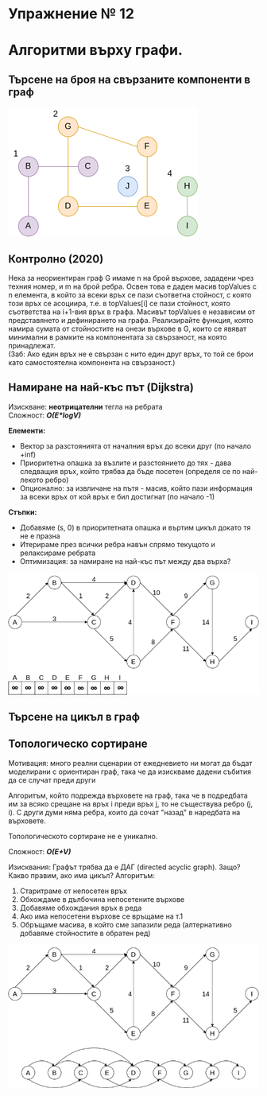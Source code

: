 # Упражнение № 12
# Алгоритми върху графи.

## Търсене на броя на свързаните компоненти в граф

![Connected components](../media/sem12/sem12-connected-components.png)

## Контролно (2020)
Нека за неориентиран граф G имаме n на брой върхове, зададени чрез техния номер, и m на брой ребра. Освен това е даден масив topValues с n елемента, в който за всеки връх се пази съответна стойност, с която този връх се асоциира, т.е. в topValues[i] се пази стойност, която съответства на i+1-вия връх в графа. Масивът topValues е независим от представянето и дефинирането на графа. Реализирайте функция, която намира сумата от стойностите на онези върхове в G, които се явяват минимални в рамките на компонентата за свързаност, на която принадлежат. <br />
(Заб: Ако един връх не е свързан с нито един друг връх, то той се брои като самостоятелна компонента на свързаност.)

## Намиране на най-къс път (Dijkstra)
Изискване: **неотрицателни** тегла на ребрата <br />
Сложност: ***O(E\*logV)*** <br />

**Елементи:**
- Вектор за разстоянията от началния връх до всеки друг (по начало +inf)
- Приоритетна опашка за възлите и разстоянието до тях - дава следващия връх, който трябва да бъде посетен (определя се по най-лекото ребро)
- Опционално: за извличане на пътя - масив, който пази информация за всеки връх от кой връх е бил достигнат (по начало -1)

**Стъпки:**
- Добавяме (s, 0) в приоритетната опашка и въртим цикъл докато тя не е празна
- Итерираме през всички ребра навън спрямо текущото и релаксираме ребрата
- Оптимизация: за намиране на най-къс път между два върха?

![Dijkstra](../media/sem12/sem12-dijkstra-algorithm.png)

## Търсене на цикъл в граф

## Топологическо сортиране
Мотивация: много реални сценарии от ежедневието ни могат да бъдат моделирани с ориентиран граф, така че да изискваме дадени събития да се случат преди други

Алгоритъм, който подрежда върховете на граф, така че в подредбата им за всяко срещане на връх i преди връх j, то не съществува ребро (j, i). С други думи няма ребра, които да сочат "назад" в наредбата на върховете.

Топологическото сортиране не е уникално.

Сложност: ***O(E+V)*** <br />

Изисквания: Графът трябва да е ДАГ (directed acyclic graph). Защо? Какво правим, ако има цикъл?
Алгоритъм:
1. Старитраме от непосетен връх
2. Обхождаме в дълбочина непосетените върхове
3. Добавяме обхождания връх в реда
4. Ако има непосетени върхове се връщаме на т.1
5. Обръщаме масива, в който сме запазили реда (алтернативно добавяме стойностите в обратен ред)

![Topological sort](../media/sem12/sem12-topological-sort.png)
